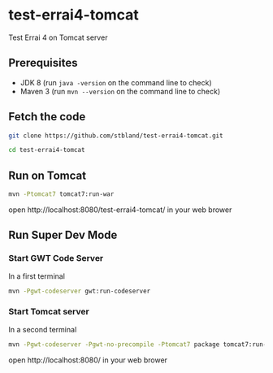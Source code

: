 # test-errai4-tomcat

Test Errai 4 on Tomcat server

## Prerequisites

 * JDK 8 (run `java -version` on the command line to check)
 * Maven 3 (run `mvn --version` on the command line to check) 

## Fetch the code

```bash
git clone https://github.com/stbland/test-errai4-tomcat.git

cd test-errai4-tomcat
```
	
## Run on Tomcat

```bash	
mvn -Ptomcat7 tomcat7:run-war
```

open http://localhost:8080/test-errai4-tomcat/ in your web brower

## Run Super Dev Mode

### Start GWT Code Server

In a first terminal
	
```bash	
mvn -Pgwt-codeserver gwt:run-codeserver
```

### Start Tomcat server

In a second terminal

```bash	
mvn -Pgwt-codeserver -Pgwt-no-precompile -Ptomcat7 package tomcat7:run-war
```

open http://localhost:8080/ in your web brower
